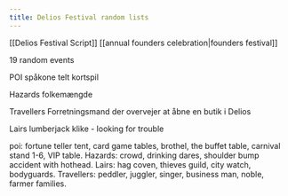 ---title: Delios Festival random lists---
[[Delios Festival Script]] [[annual founders celebration|founders festival]]

19 random events

POI
spåkone telt
kortspil


Hazards
folkemængde


Travellers
Forretningsmand der overvejer at åbne en butik i Delios


Lairs
lumberjack klike - looking for trouble


poi: fortune teller tent, card game tables, brothel, the buffet table, carnival stand 1-6, VIP table. Hazards: crowd, drinking dares, shoulder bump accident with hothead. Lairs: hag coven, thieves guild, city watch, bodyguards. Travellers: peddler, juggler, singer, business man, noble, farmer families.
